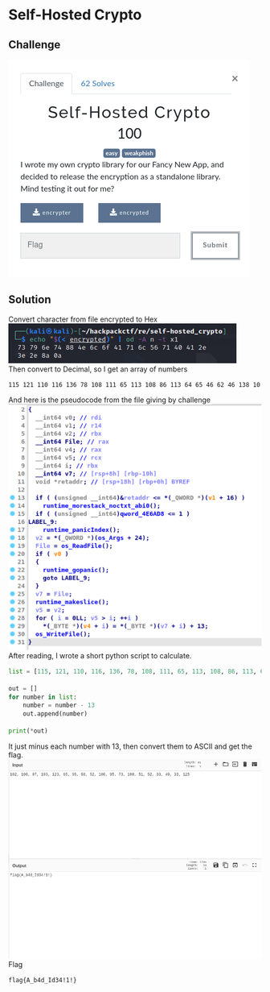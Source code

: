 # Self-Hosted Crypto
## Challenge
![challenge](https://github.com/TwentySick/CTF/blob/10257b5552745817d6bdb41ac4ed81ea0ac1ed0d/2022/HackPack%20CTF/reverse_engineering/self-hosted_crypto/images/challenge.png)
## Solution
Convert character from file encrypted to Hex\
![Hex](https://github.com/TwentySick/CTF/blob/10257b5552745817d6bdb41ac4ed81ea0ac1ed0d/2022/HackPack%20CTF/reverse_engineering/self-hosted_crypto/images/get_hex.png)\
Then convert to Decimal, so I get an array of numbers 
```
115 121 110 116 136 78 108 111 65 113 108 86 113 64 65 46 62 46 138 10
```
And here is the pseudocode from the file giving by challenge\
![decompiler](https://github.com/TwentySick/CTF/blob/10257b5552745817d6bdb41ac4ed81ea0ac1ed0d/2022/HackPack%20CTF/reverse_engineering/self-hosted_crypto/images/decompiler.png)\
After reading, I wrote a short python script to calculate.
```python
list = [115, 121, 110, 116, 136, 78, 108, 111, 65, 113, 108, 86, 113, 64, 65, 46, 62, 46, 138, 10]

out = []
for number in list:
    number = number - 13
    out.append(number)

print(*out)
```
It just minus each number with 13, then convert them to ASCII and get the flag.
![solved](https://github.com/TwentySick/CTF/blob/10257b5552745817d6bdb41ac4ed81ea0ac1ed0d/2022/HackPack%20CTF/reverse_engineering/self-hosted_crypto/images/solved.png)\
Flag
```
flag{A_b4d_Id34!1!}
```

